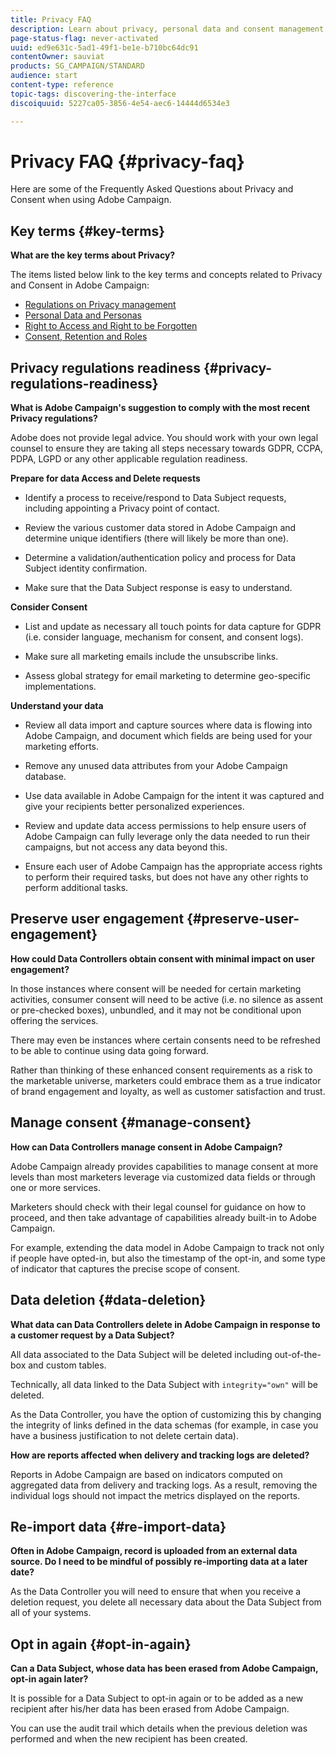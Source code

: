 ```yaml
---
title: Privacy FAQ
description: Learn about privacy, personal data and consent management in Adobe Campaign Standard
page-status-flag: never-activated
uuid: ed9e631c-5ad1-49f1-be1e-b710bc64dc91
contentOwner: sauviat
products: SG_CAMPAIGN/STANDARD
audience: start
content-type: reference
topic-tags: discovering-the-interface
discoiquuid: 5227ca05-3856-4e54-aec6-14444d6534e3

---
```


# Privacy FAQ {#privacy-faq}

Here are some of the Frequently Asked Questions about Privacy and Consent when using Adobe Campaign.

## Key terms {#key-terms}

**What are the key terms about Privacy?**

The items listed below link to the key terms and concepts related to Privacy and Consent in Adobe Campaign:

* [Regulations on Privacy management](../../start/using/privacy-management.md#privacy-management-regulations)
* [Personal Data and Personas](../../start/using/privacy.md#personal-data)
* [Right to Access and Right to be Forgotten](../../start/using/privacy-management.md#right-access-forgotten)
* [Consent, Retention and Roles](../../start/using/privacy-management.md#consent-retention-roles)

## Privacy regulations readiness {#privacy-regulations-readiness}

**What is Adobe Campaign's suggestion to comply with the most recent Privacy regulations?**

Adobe does not provide legal advice. You should work with your own legal counsel to ensure they are taking all steps necessary towards GDPR, CCPA, PDPA, LGPD or any other applicable regulation readiness.

**Prepare for data Access and Delete requests**

* Identify a process to receive/respond to Data Subject requests, including appointing a Privacy point of contact.

* Review the various customer data stored in Adobe Campaign and determine unique identifiers (there will likely be more than one).

* Determine a validation/authentication policy and process for Data Subject identity confirmation.

* Make sure that the Data Subject response is easy to understand.

**Consider Consent**

* List and update as necessary all touch points for data capture for GDPR (i.e. consider language, mechanism for consent, and consent logs).

* Make sure all marketing emails include the unsubscribe links.

* Assess global strategy for email marketing to determine geo-specific implementations.

**Understand your data**

* Review all data import and capture sources where data is flowing into Adobe Campaign, and document which fields are being used for your marketing efforts.

* Remove any unused data attributes from your Adobe Campaign database.

* Use data available in Adobe Campaign for the intent it was captured and give your recipients better personalized experiences.

* Review and update data access permissions to help ensure users of Adobe Campaign can fully leverage only the data needed to run their campaigns, but not access any data beyond this.

* Ensure each user of Adobe Campaign has the appropriate access rights to perform their required tasks, but does not have any other rights to perform additional tasks.

## Preserve user engagement {#preserve-user-engagement}

**How could Data Controllers obtain consent with minimal impact on user engagement?**

In those instances where consent will be needed for certain marketing activities, consumer consent will need to be active (i.e. no silence as assent or pre-checked boxes), unbundled, and it may not be conditional upon offering the services.

There may even be instances where certain consents need to be refreshed to be able to continue using data going forward.

Rather than thinking of these enhanced consent requirements as a risk to the marketable universe, marketers could embrace them as a true indicator of brand engagement and loyalty, as well as customer satisfaction and trust.

## Manage consent {#manage-consent}

**How can Data Controllers manage consent in Adobe Campaign?**

Adobe Campaign already provides capabilities to manage consent at more levels than most marketers leverage via customized data fields or through one or more services.

Marketers should check with their legal counsel for guidance on how to proceed, and then take advantage of capabilities already built-in to Adobe Campaign.

For example, extending the data model in Adobe Campaign to track not only if people have opted-in, but also the timestamp of the opt-in, and some type of indicator that captures the precise scope of consent.

## Data deletion {#data-deletion}

**What data can Data Controllers delete in Adobe Campaign in response to a customer request by a Data Subject?**

All data associated to the Data Subject will be deleted including out-of-the-box and custom tables.

Technically, all data linked to the Data Subject with `integrity="own"` will be deleted.

As the Data Controller, you have the option of customizing this by changing the integrity of links defined in the data schemas (for example, in case you have a business justification to not delete certain data).

**How are reports affected when delivery and tracking logs are deleted?**

Reports in Adobe Campaign are based on indicators computed on aggregated data from delivery and tracking logs. As a result, removing the individual logs should not impact the metrics displayed on the reports.

## Re-import data {#re-import-data}

**Often in Adobe Campaign, record is uploaded from an external data source. Do I need to be mindful of possibly re-importing data at a later date?**

As the Data Controller you will need to ensure that when you receive a deletion request, you delete all necessary data about the Data Subject from all of your systems.

## Opt in again {#opt-in-again}

**Can a Data Subject, whose data has been erased from Adobe Campaign, opt-in again later?**

It is possible for a Data Subject to opt-in again or to be added as a new recipient after his/her data has been erased from Adobe Campaign.

You can use the audit trail which details when the previous deletion was performed and when the new recipient has been created.